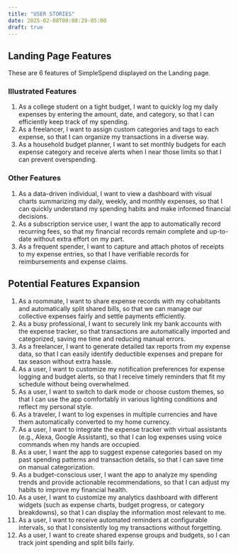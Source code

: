 ```yaml
---
title: "USER STORIES"
date: 2025-02-08T00:08:29-05:00
draft: true
---
```


## Landing Page Features

These are 6 features of SimpleSpend displayed on the Landing page.

### Illustrated Features

1. As a college student on a tight budget, I want to quickly log my daily expenses by entering the amount, date, and category, so that I can efficiently keep track of my spending.
2. As a freelancer, I want to assign custom categories and tags to each expense, so that I can organize my transactions in a diverse way.
3. As a household budget planner, I want to set monthly budgets for each expense category and receive alerts when I near those limits so that I can prevent overspending.

### Other Features

1. As a data-driven individual, I want to view a dashboard with visual charts summarizing my daily, weekly, and monthly expenses, so that I can quickly understand my spending habits and make informed financial decisions.
2. As a subscription service user, I want the app to automatically record recurring fees, so that my financial records remain complete and up-to-date without extra effort on my part.
3. As a frequent spender, I want to capture and attach photos of receipts to my expense entries, so that I have verifiable records for reimbursements and expense claims.

## Potential Features Expansion

1. As a roommate, I want to share expense records with my cohabitants and automatically split shared bills, so that we can manage our collective expenses fairly and settle payments efficiently.
2. As a busy professional, I want to securely link my bank accounts with the expense tracker, so that transactions are automatically imported and categorized, saving me time and reducing manual errors.
3. As a freelancer, I want to generate detailed tax reports from my expense data, so that I can easily identify deductible expenses and prepare for tax season without extra hassle.
4. As a user, I want to customize my notification preferences for expense logging and budget alerts, so that I receive timely reminders that fit my schedule without being overwhelmed.
5. As a user, I want to switch to dark mode or choose custom themes, so that I can use the app comfortably in various lighting conditions and reflect my personal style.
6. As a traveler, I want to log expenses in multiple currencies and have them automatically converted to my home currency.
7. As a user, I want to integrate the expense tracker with virtual assistants (e.g., Alexa, Google Assistant), so that I can log expenses using voice commands when my hands are occupied.
8. As a user, I want the app to suggest expense categories based on my past spending patterns and transaction details, so that I can save time on manual categorization.
9. As a budget-conscious user, I want the app to analyze my spending trends and provide actionable recommendations, so that I can adjust my habits to improve my financial health.
10. As a user, I want to customize my analytics dashboard with different widgets (such as expense charts, budget progress, or category breakdowns), so that I can display the information most relevant to me.
11. As a user, I want to receive automated reminders at configurable intervals, so that I consistently log my transactions without forgetting.
12. As a user, I want to create shared expense groups and budgets, so I can track joint spending and split bills fairly.
